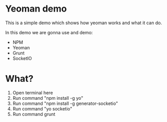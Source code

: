 # Yeoman demo

This is a simple demo which shows how yeoman works and what it can do.

In this demo we are gonna use and demo:

* NPM
* Yeoman
* Grunt
* SocketIO

# What?

1. Open terminal here
2. Run command "npm install -g yo"
3. Run command "npm install -g generator-socketio"
4. Run command "yo socketio"
5. Run command grunt